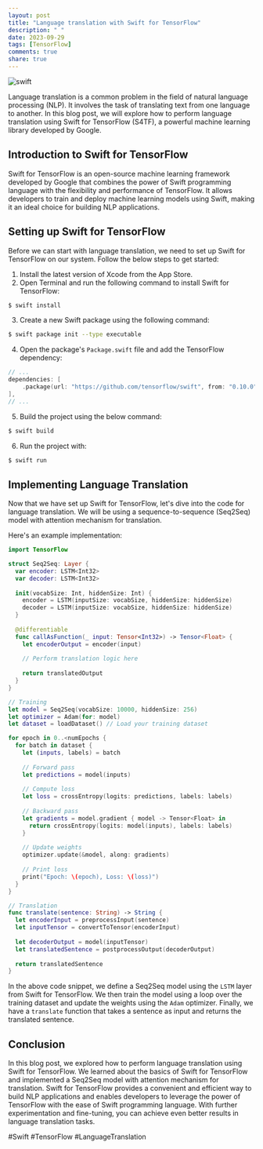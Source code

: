 ```yaml
---
layout: post
title: "Language translation with Swift for TensorFlow"
description: " "
date: 2023-09-29
tags: [TensorFlow]
comments: true
share: true
---
```

![swift](https://cdn.hashnode.com/res/hashnode/image/upload/v1622285288299/zr_EeDSfH.png)

Language translation is a common problem in the field of natural language processing (NLP). It involves the task of translating text from one language to another. In this blog post, we will explore how to perform language translation using Swift for TensorFlow (S4TF), a powerful machine learning library developed by Google.

## Introduction to Swift for TensorFlow

Swift for TensorFlow is an open-source machine learning framework developed by Google that combines the power of Swift programming language with the flexibility and performance of TensorFlow. It allows developers to train and deploy machine learning models using Swift, making it an ideal choice for building NLP applications.

## Setting up Swift for TensorFlow

Before we can start with language translation, we need to set up Swift for TensorFlow on our system. Follow the below steps to get started:

1. Install the latest version of Xcode from the App Store.
2. Open Terminal and run the following command to install Swift for TensorFlow:
```bash
$ swift install
```
3. Create a new Swift package using the following command:
```bash
$ swift package init --type executable
```
4. Open the package's `Package.swift` file and add the TensorFlow dependency:
```swift
// ...
dependencies: [
    .package(url: "https://github.com/tensorflow/swift", from: "0.10.0")
],
// ...
```
5. Build the project using the below command:
```bash
$ swift build
```
6. Run the project with:
```bash
$ swift run
```

## Implementing Language Translation

Now that we have set up Swift for TensorFlow, let's dive into the code for language translation. We will be using a sequence-to-sequence (Seq2Seq) model with attention mechanism for translation.

Here's an example implementation:

```swift
import TensorFlow

struct Seq2Seq: Layer {
  var encoder: LSTM<Int32>
  var decoder: LSTM<Int32>
  
  init(vocabSize: Int, hiddenSize: Int) {
    encoder = LSTM(inputSize: vocabSize, hiddenSize: hiddenSize)
    decoder = LSTM(inputSize: vocabSize, hiddenSize: hiddenSize)
  }
  
  @differentiable
  func callAsFunction(_ input: Tensor<Int32>) -> Tensor<Float> {
    let encoderOutput = encoder(input)
    
    // Perform translation logic here
    
    return translatedOutput
  }
}

// Training
let model = Seq2Seq(vocabSize: 10000, hiddenSize: 256)
let optimizer = Adam(for: model)
let dataset = loadDataset() // Load your training dataset

for epoch in 0..<numEpochs {
  for batch in dataset {
    let (inputs, labels) = batch
    
    // Forward pass
    let predictions = model(inputs)
    
    // Compute loss
    let loss = crossEntropy(logits: predictions, labels: labels)
    
    // Backward pass
    let gradients = model.gradient { model -> Tensor<Float> in
      return crossEntropy(logits: model(inputs), labels: labels)
    }
    
    // Update weights
    optimizer.update(&model, along: gradients)
    
    // Print loss
    print("Epoch: \(epoch), Loss: \(loss)")
  }
}

// Translation
func translate(sentence: String) -> String {
  let encoderInput = preprocessInput(sentence)
  let inputTensor = convertToTensor(encoderInput)
  
  let decoderOutput = model(inputTensor)
  let translatedSentence = postprocessOutput(decoderOutput)
  
  return translatedSentence
}
```

In the above code snippet, we define a Seq2Seq model using the `LSTM` layer from Swift for TensorFlow. We then train the model using a loop over the training dataset and update the weights using the `Adam` optimizer. Finally, we have a `translate` function that takes a sentence as input and returns the translated sentence.

## Conclusion

In this blog post, we explored how to perform language translation using Swift for TensorFlow. We learned about the basics of Swift for TensorFlow and implemented a Seq2Seq model with attention mechanism for translation. Swift for TensorFlow provides a convenient and efficient way to build NLP applications and enables developers to leverage the power of TensorFlow with the ease of Swift programming language. With further experimentation and fine-tuning, you can achieve even better results in language translation tasks.

#Swift #TensorFlow #LanguageTranslation